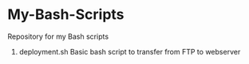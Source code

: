 # My-Bash-Scripts
Repository for my Bash scripts

1. deployment.sh
Basic bash script to transfer from FTP to webserver

